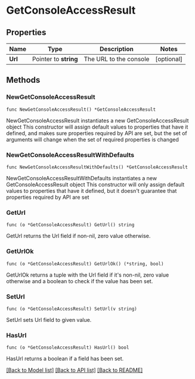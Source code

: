 # GetConsoleAccessResult

## Properties

Name | Type | Description | Notes
------------ | ------------- | ------------- | -------------
**Url** | Pointer to **string** | The URL to the console | [optional] 

## Methods

### NewGetConsoleAccessResult

`func NewGetConsoleAccessResult() *GetConsoleAccessResult`

NewGetConsoleAccessResult instantiates a new GetConsoleAccessResult object
This constructor will assign default values to properties that have it defined,
and makes sure properties required by API are set, but the set of arguments
will change when the set of required properties is changed

### NewGetConsoleAccessResultWithDefaults

`func NewGetConsoleAccessResultWithDefaults() *GetConsoleAccessResult`

NewGetConsoleAccessResultWithDefaults instantiates a new GetConsoleAccessResult object
This constructor will only assign default values to properties that have it defined,
but it doesn't guarantee that properties required by API are set

### GetUrl

`func (o *GetConsoleAccessResult) GetUrl() string`

GetUrl returns the Url field if non-nil, zero value otherwise.

### GetUrlOk

`func (o *GetConsoleAccessResult) GetUrlOk() (*string, bool)`

GetUrlOk returns a tuple with the Url field if it's non-nil, zero value otherwise
and a boolean to check if the value has been set.

### SetUrl

`func (o *GetConsoleAccessResult) SetUrl(v string)`

SetUrl sets Url field to given value.

### HasUrl

`func (o *GetConsoleAccessResult) HasUrl() bool`

HasUrl returns a boolean if a field has been set.


[[Back to Model list]](../README.md#documentation-for-models) [[Back to API list]](../README.md#documentation-for-api-endpoints) [[Back to README]](../README.md)


